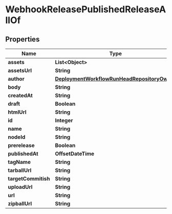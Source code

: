 

# WebhookReleasePublishedReleaseAllOf


## Properties

| Name | Type | Description | Notes |
|------------ | ------------- | ------------- | -------------|
|**assets** | **List&lt;Object&gt;** |  |  [optional] |
|**assetsUrl** | **String** |  |  [optional] |
|**author** | [**DeploymentWorkflowRunHeadRepositoryOwner**](DeploymentWorkflowRunHeadRepositoryOwner.md) |  |  [optional] |
|**body** | **String** |  |  [optional] |
|**createdAt** | **String** |  |  [optional] |
|**draft** | **Boolean** |  |  [optional] |
|**htmlUrl** | **String** |  |  [optional] |
|**id** | **Integer** |  |  [optional] |
|**name** | **String** |  |  [optional] |
|**nodeId** | **String** |  |  [optional] |
|**prerelease** | **Boolean** |  |  [optional] |
|**publishedAt** | **OffsetDateTime** |  |  |
|**tagName** | **String** |  |  [optional] |
|**tarballUrl** | **String** |  |  [optional] |
|**targetCommitish** | **String** |  |  [optional] |
|**uploadUrl** | **String** |  |  [optional] |
|**url** | **String** |  |  [optional] |
|**zipballUrl** | **String** |  |  [optional] |



